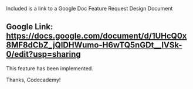 Included is a link to a Google Doc Feature Request Design Document

## Google Link: https://docs.google.com/document/d/1UHcQ0x8MF8dCbZ_jQlDHWumo-H6wTQ5nGDt__IVSk-0/edit?usp=sharing

This feature has been implemented.

Thanks, Codecademy!